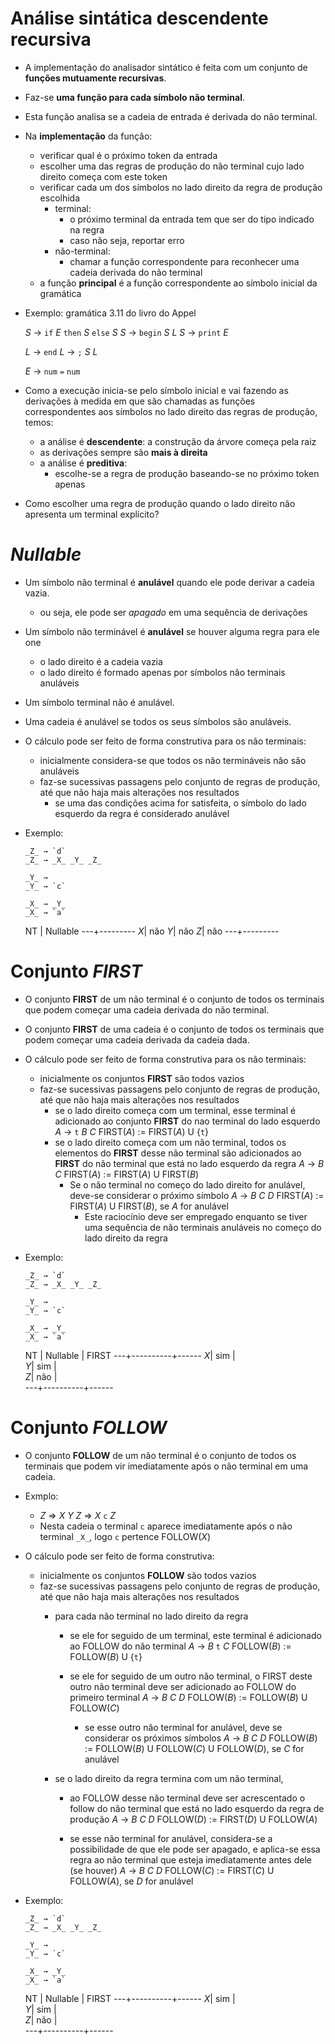 # Análise sintática descendente recursiva

- A implementação do analisador sintático é feita com um conjunto de **funções mutuamente recursivas**.

- Faz-se **uma função para cada símbolo não terminal**.

- Esta função analisa se a cadeia de entrada é derivada do não terminal.

- Na **implementação** da função:
  - verificar qual é o próximo token da entrada
  - escolher uma das regras de produção do não terminal cujo lado direito começa com este token
  - verificar cada um dos símbolos no lado direito da regra de produção escolhida
    - terminal:
      - o próximo terminal da entrada tem que ser do tipo indicado na regra
      - caso não seja, reportar erro
    - não-terminal:
      - chamar a função correspondente para reconhecer uma cadeia derivada do não terminal
  - a função **principal** é a função correspondente ao símbolo inicial da gramática
      
- Exemplo: gramática 3.11 do livro do Appel

  _S_ → `if` _E_ `then` _S_ `else` _S_
  _S_ → `begin` _S_ _L_
  _S_ → `print` _E_

  _L_ → `end`
  _L_ → `;` _S_ _L_

  _E_ → `num` `=` `num`

- Como a execução inicia-se pelo símbolo inicial e vai fazendo as derivações à medida em que são chamadas as funções correspondentes aos símbolos no lado direito das regras de produção, temos:
  - a análise é **descendente**: a construção da árvore começa pela raiz
  - as derivações sempre são **mais à direita**
  - a análise é **preditiva**:
    - escolhe-se a regra de produção baseando-se no próximo token apenas

- Como escolher uma regra de produção quando o lado direito não apresenta um terminal explícito?

# *Nullable*

- Um símbolo não terminal é **anulável** quando ele pode derivar a cadeia vazia.
  - ou seja, ele pode ser _apagado_ em uma sequência de derivações
  
- Um símbolo não terminável é **anulável** se houver alguma regra para ele one
  - o lado direito é a cadeia vazia
  - o lado direito é formado apenas por símbolos não terminais anuláveis
  
- Um símbolo terminal não é anulável.

- Uma cadeia é anulável se todos os seus símbolos são anuláveis.

- O cálculo pode ser feito de forma construtiva para os não terminais:
  - inicialmente considera-se que todos os não termináveis não são anuláveis
  - faz-se sucessivas passagens pelo conjunto de regras de produção, até que não haja mais alterações nos resultados
    - se uma das condições acima for satisfeita, o símbolo do lado esquerdo da regra é considerado anulável

- Exemplo:

      _Z_ → `d`
      _Z_ → _X_ _Y_ _Z_

      _Y_ →
      _Y_ → `c`

      _X_ → _Y_
      _X_ → `a`
  

  NT | Nullable
  ---+---------
  _X_| não
  _Y_| não
  _Z_| não
  ---+---------

# Conjunto *FIRST*

- O conjunto **FIRST** de um não terminal é o conjunto de todos os terminais que podem começar uma cadeia derivada do não terminal.

- O conjunto **FIRST** de uma cadeia é o conjunto de todos os terminais que podem começar uma cadeia derivada da cadeia dada.

- O cálculo pode ser feito de forma construtiva para os não terminais:
  - inicialmente os conjuntos **FIRST** são todos vazios
  - faz-se sucessivas passagens pelo conjunto de regras de produção, até que não haja mais alterações nos resultados
    - se o lado direito começa com um terminal, esse terminal é adicionado ao conjunto **FIRST** do nao terminal do lado esquerdo  
      _A_ → `t` _B_ _C_         FIRST(_A_) := FIRST(_A_) U {`t`}
    - se o lado direito começa com um não terminal, todos os elementos do **FIRST** desse não terminal são adicionados ao **FIRST** do não terminal que está no lado esquerdo da regra
      _A_ → _B_ _C_         FIRST(_A_) := FIRST(_A_) U FIRST(_B_)
      - Se o não terminal no começo do lado direito for anulável, deve-se considerar o próximo símbolo
        _A_ → _B_ _C_ _D_        FIRST(_A_) := FIRST(_A_) U FIRST(_B_), se _A_ for anulável
        - Este raciocínio deve ser empregado enquanto se tiver uma sequência de não terminais anuláveis no começo do lado direito da regra
    
    

- Exemplo:

      _Z_ → `d`
      _Z_ → _X_ _Y_ _Z_

      _Y_ →
      _Y_ → `c`

      _X_ → _Y_
      _X_ → `a`
  

  NT | Nullable | FIRST
  ---+----------+------
  _X_| sim      |      
  _Y_| sim      |      
  _Z_| não      |      
  ---+----------+------

# Conjunto *FOLLOW*

- O conjunto **FOLLOW** de um não terminal é o conjunto de todos os terminais que podem vir imediatamente após o não terminal em uma cadeia.

- Exmplo:
  - _Z_ => _X_ _Y_ _Z_ => _X_ `c` _Z_
  - Nesta cadeia o terminal `c` aparece imediatamente após o não terminal `_X_`, logo `c` pertence FOLLOW(_X_)

- O cálculo pode ser feito de forma construtiva:
  - inicialmente os conjuntos **FOLLOW** são todos vazios
  - faz-se sucessivas passagens pelo conjunto de regras de produção, até que não haja mais alterações nos resultados
    - para cada não terminal no lado direito da regra
      - se ele for seguido de um terminal, este terminal é adicionado ao FOLLOW do não terminal
        _A_ → _B_ `t` _C_         FOLLOW(_B_) := FOLLOW(_B_) U {`t`}
        
      - se ele for seguido de um outro não terminal, o FIRST deste outro não terminal deve ser adicionado ao FOLLOW do primeiro terminal
        _A_ → _B_ _C_ _D_        FOLLOW(_B_) := FOLLOW(_B_) U FOLLOW(_C_)

        - se esse outro não terminal for anulável, deve se considerar os próximos símbolos
          _A_ → _B_ _C_ _D_       FOLLOW(_B_) := FOLLOW(_B_) U FOLLOW(_C_) U FOLLOW(_D_), se _C_ for anulável
    
    - se o lado direito da regra termina com um não terminal,
      - ao FOLLOW desse não terminal deve ser acrescentado o follow do não terminal que está no lado esquerdo da regra de produção
        _A_ → _B_ _C_ _D_        FOLLOW(_D_) := FIRST(_D_) U FOLLOW(_A_)
        
      - se esse não terminal for anulável, considera-se a possibilidade de que ele pode ser apagado, e aplica-se essa regra ao não terminal que esteja imediatamente antes dele (se houver)
        _A_ → _B_ _C_ _D_        FOLLOW(_C_) := FIRST(_C_) U FOLLOW(_A_), se _D_ for anulável

- Exemplo:

      _Z_ → `d`
      _Z_ → _X_ _Y_ _Z_

      _Y_ →
      _Y_ → `c`

      _X_ → _Y_
      _X_ → `a`
  

  NT | Nullable | FIRST
  ---+----------+------
  _X_| sim      |      
  _Y_| sim      |      
  _Z_| não      |      
  ---+----------+------

